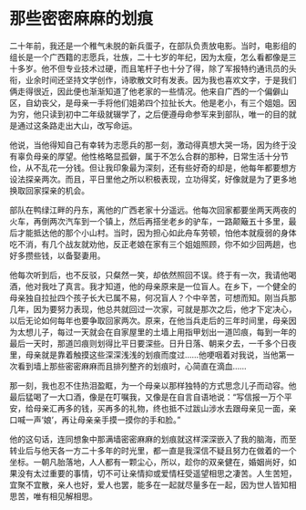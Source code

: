 # 那些密密麻麻的划痕

二十年前，我还是一个稚气未脱的新兵蛋子，在部队负责放电影。当时，电影组的组长是一个广西籍的志愿兵，壮族，二十七岁的年纪，因为太瘦，怎么看都像是三十多岁。他不但专业技术过硬，而且笔杆子也十分了得，除了军报特约通讯员的头衔，业余时间还坚持文学创作，诗歌散文时有发表。因为我也喜欢文字，于是我们俩走得很近，因此便也渐渐知道了他老家的一些情况。他来自广西的一个偏僻山区，自幼丧父，是母亲一手将他们姐弟四个拉扯长大。他是老小，有三个姐姐。因为穷，他只读到初中二年级就辍学了，之后便遵母命参军来到部队，唯一的目的就是通过这条路走出大山，改写命运。 

他说，当他得知自己有幸转为志愿兵的那一刻，激动得真想大哭一场，因为终于没有辜负母亲的厚望。他性格略显孤僻，属于不怎么合群的那种，日常生活十分节俭，从不乱花一分钱。但让我印象最为深刻，还有些好奇的却是，他每年都要想方设法探亲两次。而且，平日里他之所以积极表现，立功得奖，好像就是为了更多地换取回家探亲的机会。 

部队在鸭绿江畔的丹东，离他的广西老家十分遥远。他每次回家都要坐两天两夜的火车，再倒两次汽车到一个镇上，然后再搭坐老乡的驴车，一路颠簸五十多里，最后才能抵达他的那个小山村。当时，因为担心如此舟车劳顿，怕他本就瘦弱的身体吃不消，有几个战友就劝他，反正老娘在家有三个姐姐照顾，你不如少回两趟，也好多攒些钱，以备娶妻用。 

他每次听到后，也不反驳，只粲然一笑，却依然照回不误。终于有一次，我请他喝酒，他对我吐了真言。我才知道，他的母亲原来是一位盲人。在乡下，一个健全的母亲独自拉扯四个孩子长大已属不易，何况盲人？个中辛苦，可想而知。刚当兵那几年，因为要努力表现，他总共就回过一次家，可就是那次之后，他才下定决心，以后无论如何每年也要争取回家两次。原来，在他当兵走后的三年时间里，母亲因为太想儿子，每过一天就会在自家屋里的土墙上用指甲划出一道凹痕，每到一年的最后一天时，那道凹痕则划得比平日要深些。日升日落、朝来夕去，一千多个日夜里，母亲就是靠着触摸这些深深浅浅的划痕而度过……他哽咽着对我说，当他第一次看到墙上那些密密麻麻而且排列整齐的划痕时，心简直在滴血…… 

那一刻，我也忍不住热泪盈眶，为一个母亲以那样独特的方式思念儿子而动容。他最后猛喝了一大口酒，像是在叮嘱我，又像是在自言自语地说：“写信报一万个平安，给母亲汇再多的钱，买再多的礼物，终也抵不过跋山涉水去跟母亲见一面，亲口喊一声‘娘’，再让母亲亲手摸一摸你的手和脸。” 

他的这句话，连同想象中那满墙密密麻麻的划痕就这样深深嵌入了我的脑海，而至转业后与他天各一方二十多年的时光里，都一直是我深信不疑且努力在做着的一个坐标。一朝凡胎落地，人人都有一颗尘心，所以，趁你的双亲健在，婚姻尚好，如果没有太过重要的事情，切不可让亲情抑或爱情枉受遥望相思之凄苦。人生苦短，宜聚不宜散，亲人也好，爱人也罢，能多在一起就尽量多在一起，因为世人皆知相思苦，唯有相见解相思。
